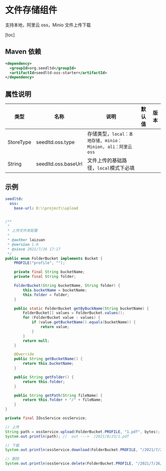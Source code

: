 # 文件存储组件

支持本地，阿里云 oss，Minio 文件上传下载

[toc]

## Maven 依赖

```xml
<dependency>
  <groupId>org.seedltd</groupId>
  <artifactId>seedltd-oss-starter</artifactId>
</dependency>
```

## 属性说明

| 类型      | 名称                | 说明                                                       | 默认值 | 版本 |
| --------- | ------------------- | ---------------------------------------------------------- | ------ | ---- |
| StoreType | seedltd.oss.type    | 存储类型，`local：本地存储, minio：Minion, ali：阿里云oss` |        |      |
| String    | seedltd.oss.baseUrl | 文件上传的基础路径，`local`模式下必填                      |        |      |

## 示例

```yaml
seedltd:
  oss:
    base-url: D:\\project\\upload
```

```java

/**
 *
 * 上传文件夹配置
 *
 * @author laizuan
 * @version 1.0
 * @since 2021/7/26 17:17
 */
public enum FolderBucket implements Bucket {
    PROFILE("profile", "");

    private final String bucketName;
    private final String folder;

    FolderBucket(String bucketName, String folder) {
        this.bucketName = bucketName;
        this.folder = folder;
    }

    public static FolderBucket getByBuckName(String bucketName) {
        FolderBucket[] values = FolderBucket.values();
        for (FolderBucket value : values) {
            if (value.getBucketName().equals(bucketName)) {
                return value;
            }
        }
        return null;
    }

    @Override
    public String getBucketName() {
        return this.bucketName;
    }

    public String getFolder() {
        return this.folder;
    }

    public String getPath(String fileName) {
        return this.folder + "/" + fileName;
    }
}

private final IOssService ossService;

// 上传
String path = ossService.upload(FolderBucket.PROFILE, "1.pdf", bytes);
System.out.println(path); //  out --->  /2021/8/23/1.pdf

// 下载
System.out.println(ossService.download(FolderBucket.PROFILE, "/2021/7/26/1.pdf").length); //  out ---> 8570626

// 删除
System.out.println(ossService.delete(FolderBucket.PROFILE, "/2021/7/26/1.pdf"));  //  out ---> true


```
